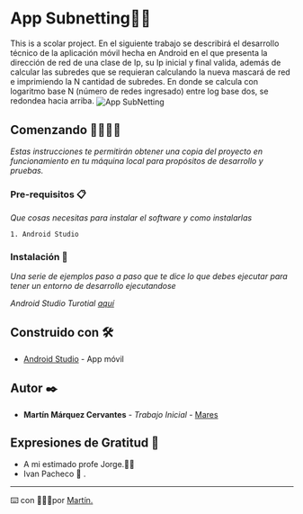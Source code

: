 # App Subnetting🧬🔬

This is a scolar project.
En el siguiente trabajo se describirá el desarrollo técnico de la aplicación móvil hecha en Android en el que presenta la dirección de red de una clase de Ip, su Ip inicial y final valida, además de calcular las subredes que se requieran calculando la nueva mascará de red e imprimiendo la N cantidad de subredes. En donde se calcula con logaritmo base N (número de redes ingresado) entre log base dos, se redondea hacia arriba.
<img align="center" src="https://media.giphy.com/media/SwfiLmelrWpM2QSeHB/giphy.gif" alt="App SubNetting" >

## Comenzando 🚀👨‍💻🚀

_Estas instrucciones te permitirán obtener una copia del proyecto en funcionamiento en tu máquina local para propósitos de desarrollo y pruebas._

### Pre-requisitos 📋

_Que cosas necesitas para instalar el software y como instalarlas_

```
1. Android Studio
```

### Instalación 🔧

_Una serie de ejemplos paso a paso que te dice lo que debes ejecutar para tener un entorno de desarrollo ejecutandose_

_Android Studio Turotial [aquí](https://developer.android.com/studio/install?hl=es-419)_

## Construido con 🛠️
* [Android Studio](https://developer.android.com/studio) - App móvil

## Autor ✒️

* **Martín Márquez Cervantes** - *Trabajo Inicial* - [Mares](https://github.com/MarqCervMartin)


## Expresiones de Gratitud 🎁

* A mi estimado profe Jorge.👨‍🏫
* Ivan Pacheco 🍺 .
---
⌨️ con 💚🐴💚por [Martín.](https://github.com/MarqCervMartin)
